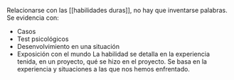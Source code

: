 Relacionarse con las [[habilidades duras]], no hay que inventarse palabras. Se evidencia con:
- Casos
- Test psicológicos
- Desenvolvimiento en una situación
- Exposición con el mundo
La habilidad se detalla en la experiencia tenida, en un proyecto, qué se hizo en el proyecto.
Se basa en la experiencia y situaciones a las que nos hemos enfrentado.